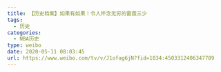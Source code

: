 ```yaml
---
title: 【历史档案】如果有如果！令人怀念无穷的雷霆三少
tags:
  - 历史
categories:
  - NBA历史
type: weibo
date: 2020-05-11 08:03:45
url: https://www.weibo.com/tv/v/J1ofag6jN?fid=1034:4503312406347789
---
```


<!-- more -->